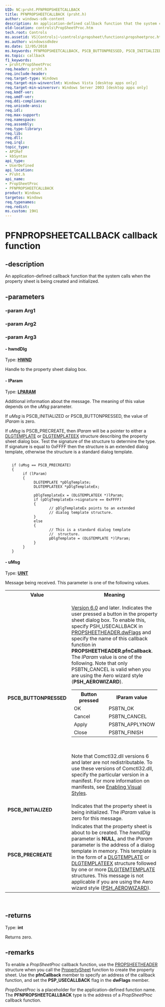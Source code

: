 ```yaml
---
UID: NC:prsht.PFNPROPSHEETCALLBACK
title: PFNPROPSHEETCALLBACK (prsht.h)
author: windows-sdk-content
description: An application-defined callback function that the system calls when the property sheet is being created and initialized.
old-location: controls\PropSheetProc.htm
tech.root: Controls
ms.assetid: VS|Controls|~\controls\propsheet\functions\propsheetproc.htm
ms.author: windowssdkdev
ms.date: 12/05/2018
ms.keywords: PFNPROPSHEETCALLBACK, PSCB_BUTTONPRESSED, PSCB_INITIALIZED, PSCB_PRECREATE, PropSheetProc, PropSheetProc callback, PropSheetProc callback function [Windows Controls], _win32_PropSheetProc, _win32_PropSheetProc_cpp, controls.PropSheetProc, controls._win32_PropSheetProc, prsht/PFNPROPSHEETCALLBACK, prsht/PropSheetProc
ms.topic: callback
f1_keywords:
- prsht/PropSheetProc
req.header: prsht.h
req.include-header: 
req.target-type: Windows
req.target-min-winverclnt: Windows Vista [desktop apps only]
req.target-min-winversvr: Windows Server 2003 [desktop apps only]
req.kmdf-ver: 
req.umdf-ver: 
req.ddi-compliance: 
req.unicode-ansi: 
req.idl: 
req.max-support: 
req.namespace: 
req.assembly: 
req.type-library: 
req.lib: 
req.dll: 
req.irql: 
topic_type:
- APIRef
- kbSyntax
api_type:
- UserDefined
api_location:
- Prsht.h
api_name:
- PropSheetProc
- PFNPROPSHEETCALLBACK
product: Windows
targetos: Windows
req.typenames: 
req.redist: 
ms.custom: 19H1
---
```


# PFNPROPSHEETCALLBACK callback function


## -description


An application-defined callback function that the system calls when the property sheet is being created and initialized.


## -parameters




### -param Arg1


### -param Arg2


### -param Arg3








#### - hwndDlg

Type: <b><a href="https://docs.microsoft.com/windows/desktop/WinProg/windows-data-types">HWND</a></b>

Handle to the property sheet dialog box.


#### - lParam

Type: <b><a href="https://docs.microsoft.com/windows/desktop/WinProg/windows-data-types">LPARAM</a></b>

Additional information about the message. The meaning of this value depends on the <i>uMsg</i> parameter. 

If <i>uMsg</i> is  PSCB_INITIALIZED or PSCB_BUTTONPRESSED, the value of <i>lParam</i> is zero.

If <i>uMsg</i> is PSCB_PRECREATE, then <i>lParam</i> will be a pointer to either a  <a href="https://docs.microsoft.com/windows/desktop/api/winuser/ns-winuser-dlgtemplate">DLGTEMPLATE</a> or <a href="https://docs.microsoft.com/windows/desktop/dlgbox/dlgtemplateex">DLGTEMPLATEEX</a> structure describing the property sheet dialog box. Test the signature of the structure to determine the type. If signature is equal to 0xFFFF then the structure is an extended dialog template, otherwise the structure is a standard dialog template.


```

   if (uMsg == PSCB_PRECREATE) 
   {
        if (lParam)
        {
             DLGTEMPLATE *pDlgTemplate;
             DLGTEMPLATEEX *pDlgTemplateEx;
            
             pDlgTemplateEx = (DLGTEMPLATEEX *)lParam;
             if (pDlgTemplateEx->signature == 0xFFFF)
             {
                    // pDlgTemplateEx points to an extended  
                    // dialog template structure.
             }
             else
             {
                    // This is a standard dialog template
                    //  structure.
                    pDlgTemplate = (DLGTEMPLATE *)lParam;
             }
        }    
   }
```



#### - uMsg

Type: <b><a href="https://docs.microsoft.com/windows/desktop/WinProg/windows-data-types">UINT</a></b>

Message being received. This parameter is one of the following values.

<table>
<tr>
<th>Value</th>
<th>Meaning</th>
</tr>
<tr>
<td width="40%"><a id="PSCB_BUTTONPRESSED"></a><a id="pscb_buttonpressed"></a><dl>
<dt><b>PSCB_BUTTONPRESSED</b></dt>
</dl>
</td>
<td width="60%">

<a href="https://docs.microsoft.com/windows/desktop/Controls/common-control-versions">Version 6.0</a> and later. Indicates the user pressed a button in the property sheet dialog box. To enable this, specify PSH_USECALLBACK in <a href="https://docs.microsoft.com/windows/desktop/api/prsht/ns-prsht-propsheetheadera_v2">PROPSHEETHEADER.dwFlags</a> and specify the name of this callback function in <b>PROPSHEETHEADER.pfnCallback</b>. The <i>lParam</i> value is one of the following. Note that only PSBTN_CANCEL is valid when you are using the Aero wizard style (<b>PSH_AEROWIZARD</b>).

<table class="clsStd">
<tr>
<th>Button pressed</th>
<th>lParam value</th>
</tr>
<tr>
<td>OK</td>
<td>PSBTN_OK</td>
</tr>
<tr>
<td>Cancel</td>
<td>PSBTN_CANCEL</td>
</tr>
<tr>
<td>Apply</td>
<td>PSBTN_APPLYNOW</td>
</tr>
<tr>
<td>Close</td>
<td>PSBTN_FINISH</td>
</tr>
</table>
 

Note that Comctl32.dll versions 6 and later are not redistributable. To use these versions of Comctl32.dll, specify the particular version in a manifest. For more information on manifests, see <a href="https://docs.microsoft.com/windows/desktop/Controls/cookbook-overview">Enabling Visual Styles</a>.

</td>
</tr>
<tr>
<td width="40%"><a id="PSCB_INITIALIZED"></a><a id="pscb_initialized"></a><dl>
<dt><b>PSCB_INITIALIZED</b></dt>
</dl>
</td>
<td width="60%">
Indicates that the property sheet is being initialized. The <i>lParam</i> value is zero for this message.

</td>
</tr>
<tr>
<td width="40%"><a id="PSCB_PRECREATE"></a><a id="pscb_precreate"></a><dl>
<dt><b>PSCB_PRECREATE</b></dt>
</dl>
</td>
<td width="60%">
Indicates that the property sheet is about to be created. The <i>hwndDlg</i> parameter is <b>NULL</b>, and the <i>lParam</i> parameter is the address of a dialog template in memory. This template is in the form of a <a href="https://docs.microsoft.com/windows/desktop/api/winuser/ns-winuser-dlgtemplate">DLGTEMPLATE</a> or <a href="https://docs.microsoft.com/windows/desktop/dlgbox/dlgtemplateex">DLGTEMPLATEEX</a> structure followed by one or more <a href="https://docs.microsoft.com/windows/desktop/api/winuser/ns-winuser-dlgitemtemplate">DLGITEMTEMPLATE</a> structures. This message is not applicable if you are using the Aero wizard style (<a href="https://docs.microsoft.com/windows/desktop/api/prsht/ns-prsht-propsheetheadera_v2">PSH_AEROWIZARD</a>).

</td>
</tr>
</table>
 


## -returns



Type: <b>int</b>

Returns zero.




## -remarks



To enable a <i>PropSheetProc</i> callback function, use the <a href="https://docs.microsoft.com/windows/desktop/api/prsht/ns-prsht-propsheetheadera_v2">PROPSHEETHEADER</a> structure when you call the <a href="https://docs.microsoft.com/windows/desktop/api/prsht/nf-prsht-propertysheeta">PropertySheet</a> function to create the property sheet. Use the <b>pfnCallback</b> member to specify an address of the callback function, and set the <b>PSP_USECALLBACK</b> flag in the <b>dwFlags</b> member.

<i>PropSheetProc</i> is a placeholder for the application-defined function name. The <b>PFNPROPSHEETCALLBACK</b> type is the address of a <i>PropSheetProc</i> callback function.



